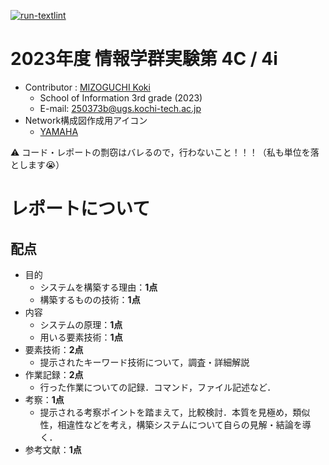 [![run-textlint](https://github.com/MIZOGUCHIKoki/InformationExperiment_4c-4i/actions/workflows/textlint.yml/badge.svg)](https://github.com/MIZOGUCHIKoki/InformationExperiment_4c-4i/actions/workflows/textlint.yml)

# 2023年度 情報学群実験第 4C / 4i
- Contributor : [MIZOGUCHI Koki](https://github.com/MIZOGUCHIKoki)
  - School of Information 3rd grade (2023)
  - E-mail: [250373b@ugs.kochi-tech.ac.jp](mailto:250373b@ugs.kochi-tech.ac.jp)
- Network構成図作成用アイコン
  -   [YAMAHA](https://network.yamaha.com/support/download/tool/)
  
⚠️  コード・レポートの剽窃はバレるので，行わないこと！！！（私も単位を落とします😭）
# レポートについて
## 配点
- 目的
  - システムを構築する理由：**1点**
  - 構築するものの技術：**1点**
- 内容
  - システムの原理：**1点**
  - 用いる要素技術：**1点**
- 要素技術：**2点**
  - 提示されたキーワード技術について，調査・詳細解説
- 作業記録：**2点**
  - 行った作業についての記録．コマンド，ファイル記述など．
- 考察：**1点**
  - 提示される考察ポイントを踏まえて，比較検討．本質を見極め，類似性，相違性などを考え，構築システムについて自らの見解・結論を導く．
- 参考文献：**1点**
